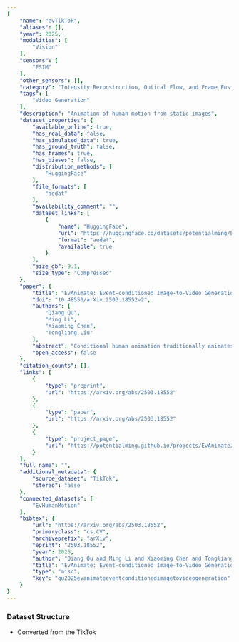 ```yaml
---
{
    "name": "evTikTok",
    "aliases": [],
    "year": 2025,
    "modalities": [
        "Vision"
    ],
    "sensors": [
        "ESIM"
    ],
    "other_sensors": [],
    "category": "Intensity Reconstruction, Optical Flow, and Frame Fusion",
    "tags": [
        "Video Generation"
    ],
    "description": "Animation of human motion from static images",
    "dataset_properties": {
        "available_online": true,
        "has_real_data": false,
        "has_simulated_data": true,
        "has_ground_truth": false,
        "has_frames": true,
        "has_biases": false,
        "distribution_methods": [
            "HuggingFace"
        ],
        "file_formats": [
            "aedat"
        ],
        "availability_comment": "",
        "dataset_links": [
            {
                "name": "HuggingFace",
                "url": "https://huggingface.co/datasets/potentialming/EvHumanMotion",
                "format": "aedat",
                "available": true
            }
        ],
        "size_gb": 9.1,
        "size_type": "Compressed"
    },
    "paper": {
        "title": "EvAnimate: Event-conditioned Image-to-Video Generation for Human Animation",
        "doi": "10.48550/arXiv.2503.18552v2",
        "authors": [
            "Qiang Qu",
            "Ming Li",
            "Xiaoming Chen",
            "Tongliang Liu"
        ],
        "abstract": "Conditional human animation traditionally animates static reference images using pose-based motion cues extracted from video data. However, these video-derived cues often suffer from low temporal resolution, motion blur, and unreliable performance under challenging lighting conditions. In contrast, event cameras inherently provide robust and high temporal-resolution motion information, offering resilience to motion blur, low-light environments, and exposure variations. In this paper, we propose EvAnimate, the first method leveraging event streams as robust and precise motion cues for conditional human image animation. Our approach is fully compatible with diffusion-based generative models, enabled by encoding asynchronous event data into a specialized three-channel representation with adaptive slicing rates and densities. High-quality and temporally coherent animations are achieved through a dual-branch architecture explicitly designed to exploit event-driven dynamics, significantly enhancing performance under challenging real-world conditions. Enhanced cross-subject generalization is further achieved using specialized augmentation strategies. To facilitate future research, we establish a new benchmarking, including simulated event data for training and validation, and a real-world event dataset capturing human actions under normal and challenging scenarios. The experiment results demonstrate that EvAnimate achieves high temporal fidelity and robust performance in scenarios where traditional video-derived cues fall short.",
        "open_access": false
    },
    "citation_counts": [],
    "links": [
        {
            "type": "preprint",
            "url": "https://arxiv.org/abs/2503.18552"
        },
        {
            "type": "paper",
            "url": "https://arxiv.org/abs/2503.18552"
        },
        {
            "type": "project_page",
            "url": "https://potentialming.github.io/projects/EvAnimate/"
        }
    ],
    "full_name": "",
    "additional_metadata": {
        "source_dataset": "TikTok",
        "stereo": false
    },
    "connected_datasets": [
        "EvHumanMotion"
    ],
    "bibtex": {
        "url": "https://arxiv.org/abs/2503.18552",
        "primaryclass": "cs.CV",
        "archiveprefix": "arXiv",
        "eprint": "2503.18552",
        "year": 2025,
        "author": "Qiang Qu and Ming Li and Xiaoming Chen and Tongliang Liu",
        "title": "EvAnimate: Event-conditioned Image-to-Video Generation for Human Animation",
        "type": "misc",
        "key": "qu2025evanimateeventconditionedimagetovideogeneration"
    }
}
---
```


### Dataset Structure

- Converted from the TikTok
